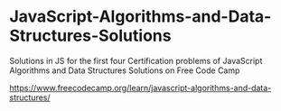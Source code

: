 # JavaScript-Algorithms-and-Data-Structures-Solutions
Solutions in JS for the first four Certification problems of JavaScript Algorithms and Data Structures Solutions on Free Code Camp

https://www.freecodecamp.org/learn/javascript-algorithms-and-data-structures/

